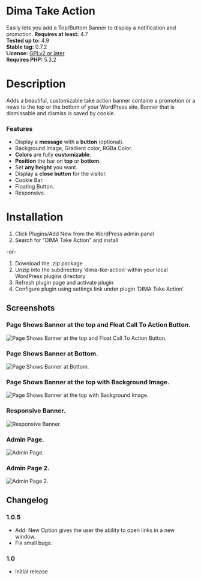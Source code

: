 # Dima Take Action
Easily lets you add a Top/Buttom Banner to display a notification and promotion.
**Requires at least:** 4.7  
**Tested up to:** 4.9  
**Stable tag:** 0.7.2  
**License:** [GPLv2 or later](http://www.gnu.org/licenses/gpl-2.0.html)  
**Requires PHP:** 5.3.2  


# Description

Adds a beautiful, customizable take action banner containe a promotion or a news to the top or the bottom of your WordPress site.
Banner that is dismissable and dismiss is saved by cookie.

### Features
* Display a **message** with a **button** (optional).
* Background Image, Gradient color, RGBa Color.
* **Colors** are fully **customizable**.
* **Position** the bar on **top** or **bottom**.
* Set **any height** you want.
* Display a **close button** for the visitor.
* Cookie Bar.
* Floating Button.
* Responsive.

# Installation

1. Click Plugins/Add New from the WordPress admin panel
2. Search for "DIMA Take Action" and install

-or-

1. Download the .zip package
2. Unzip into the subdirectory ‘dima-tke-action‘ within your local WordPress plugins directory
3. Refresh plugin page and activate plugin
4. Configure plugin using settings link under plugin ‘DIMA Take Action‘

## Screenshots
 
### Page Shows Banner at the top and Float Call To Action Button.
![Page Shows Banner at the top and Float Call To Action Button.](wp-assets/screenshot-1.png)

### Page Shows Banner at Bottom.
![Page Shows Banner at Bottom.](wp-assets/screenshot-2.png)

### Page Shows Banner at the top with Background Image.
![Page Shows Banner at the top with Background Image.](wp-assets/screenshot-3.png)

### Responsive Banner.
![Responsive Banner.](wp-assets/screenshot-4.png)

### Admin Page.
![Admin Page.](wp-assets/screenshot-6.png)

### Admin Page 2.
![Admin Page 2.](wp-assets/screenshot-6.png)

## Changelog 
### 1.0.5
* Add: New Option gives the user the ability to open links in a new window.
* Fix small bugs.
### 1.0 
* Initial release